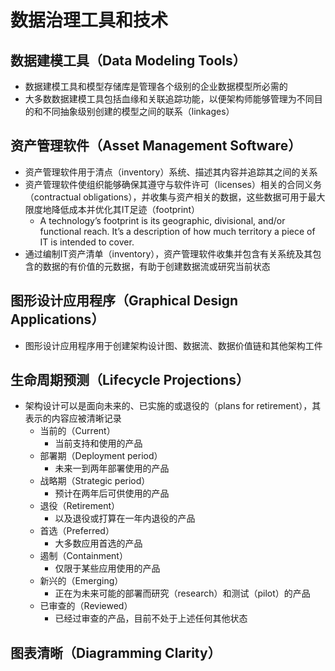 # **数据治理工具和技术**

## 数据建模工具（Data Modeling Tools）

- 数据建模工具和模型存储库是管理各个级别的企业数据模型所必需的
- 大多数数据建模工具包括血缘和关联追踪功能，以便架构师能够管理为不同目的和不同抽象级别创建的模型之间的联系（linkages）

## 资产管理软件（Asset Management Software）

- 资产管理软件用于清点（inventory）系统、描述其内容并追踪其之间的关系
- 资产管理软件使组织能够确保其遵守与软件许可（licenses）相关的合同义务（contractual obligations），并收集与资产相关的数据，这些数据可用于最大限度地降低成本并优化其IT足迹（footprint）
  - A technology’s footprint is its geographic, divisional, and/or functional reach. It’s a description of how much territory a piece of IT is intended to cover.
- 通过编制IT资产清单（inventory），资产管理软件收集并包含有关系统及其包含的数据的有价值的元数据，有助于创建数据流或研究当前状态

## 图形设计应用程序（Graphical Design Applications）

- 图形设计应用程序用于创建架构设计图、数据流、数据价值链和其他架构工件

## 生命周期预测（Lifecycle Projections）

- 架构设计可以是面向未来的、已实施的或退役的（plans for retirement），其表示的内容应被清晰记录
  - 当前的（Current）
    - 当前支持和使用的产品
  - 部署期（Deployment period）
    - 未来一到两年部署使用的产品
  - 战略期（Strategic period）
    - 预计在两年后可供使用的产品
  - 退役（Retirement）
    - 以及退役或打算在一年内退役的产品
  - 首选（Preferred）
    - 大多数应用首选的产品
  - 遏制（Containment）
    - 仅限于某些应用使用的产品
  - 新兴的（Emerging）
    - 正在为未来可能的部署而研究（research）和测试（pilot）的产品
  - 已审查的（Reviewed）
    - 已经过审查的产品，目前不处于上述任何其他状态

## 图表清晰（Diagramming Clarity）